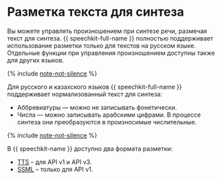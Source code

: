 # Разметка текста для синтеза

Вы можете управлять произношением при синтезе речи, размечая текст для синтеза. {{ speechkit-full-name }} полностью поддерживает использование разметки только для текстов на русском языке. Отдельные функции при управления произношением доступны также для других языков.

{% include [note-not-silence](../../../_includes/speechkit/note-templates-markup.md) %}

Для русского и казахского языков {{ speechkit-full-name }} поддерживает нормализованный текст для синтеза:

* Аббревиатуры — можно не записывать фонетически.
* Числа — можно записывать арабскими цифрами. В процессе синтеза они преобразуются в произносимые числительные.

{% include [note-not-silence](../../../_includes/speechkit/note-not-silence.md) %}


В {{ speechkit-name }} доступно два формата разметки:

* [TTS](tts-markup.md) – для API v1 и API v3.
* [SSML](ssml.md) – только для API v1.


